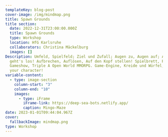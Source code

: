 ```yaml
---
templateKey: blog-post
cover-image: /img/mindmap.png
title: Spawn Grounds
title section:
  date: 2022-12-31T23:00:00.000Z
  title: Spawn Grounds
  type: Workshop
  location: HfG Karlsruhe
  collaborators: Christina Mäckelburg
  images: []
Description: Umfeld, Spielfeld; Ziel und Zufall; Augen zu, Augen auf; Auf Los
  geht's los! Aufbrechen, Auflösen, Auf den Kopf stellen! Spielbrett, Pausenhof,
  Gameshow, Triple A Open World MMORPG. Game-Engine, Kreide und Würfel, choose
  your character!
variable-content:
  - type: image-section
    column-start: "3"
    column-end: "10"
    images:
      - type: iFrame
        iFrame-link: https://deep-sea-bots.netlify.app/
        caption: Mingo-Maze
date: 2023-01-01T09:44:04.967Z
cover:
  fallbackImage: mindmap.png
type: Workshop
---
```


